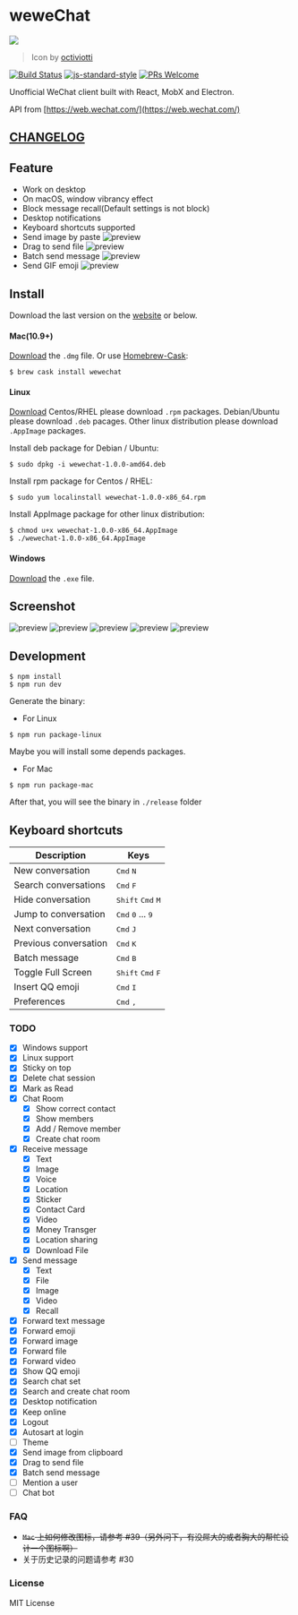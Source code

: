 # weweChat

<img src="https://github.com/trazyn/weweChat/blob/master/resource/128x128.png" />

> Icon by [octiviotti](https://octiviotti.deviantart.com/)

[![Build Status](https://travis-ci.org/trazyn/weweChat.svg?branch=master)](https://travis-ci.org/trazyn/weweChat)
[![js-standard-style](https://img.shields.io/badge/code%20style-standard-brightgreen.svg)](http://standardjs.com)
[![PRs Welcome](https://img.shields.io/badge/PRs-Welcome-brightgreen.svg)](https://github.com/trazyn/weweChat/pulls)

Unofficial WeChat client built with React, MobX and Electron.

API from [https://web.wechat.com/](https://web.wechat.com/)

## [CHANGELOG](https://github.com/trazyn/weweChat/blob/master/CHANGELOG.MD)

## Feature
- Work on desktop
- On macOS, window vibrancy effect
- Block message recall(Default settings is not block)
- Desktop notifications
- Keyboard shortcuts supported
- Send image by paste
  ![preview](https://raw.githubusercontent.com/trazyn/weweChat/master/screenshots/pasteconfirmation.png)
- Drag to send file
  ![preview](https://raw.githubusercontent.com/trazyn/weweChat/master/screenshots/dragdrop.png)
- Batch send message
  ![preview](https://raw.githubusercontent.com/trazyn/weweChat/master/screenshots/batchsend.png)
- Send GIF emoji
  ![preview](https://raw.githubusercontent.com/trazyn/weweChat/master/screenshots/sendgif.gif)

## Install
Download the last version on the [website](https://github.com/trazyn/weweChat/releases/latest) or below.

#### Mac(10.9+)
[Download](https://github.com/trazyn/weweChat/releases/download/1.0.0/wewechat-1.0.0-mac.dmg) the `.dmg` file.
Or use [Homebrew-Cask](https://caskroom.github.io/):
```
$ brew cask install wewechat
```

#### Linux
[Download](https://github.com/trazyn/weweChat/releases)
Centos/RHEL please download `.rpm` packages.
Debian/Ubuntu please download `.deb` pacages.
Other linux distribution please download `.AppImage` packages.

Install deb package for Debian / Ubuntu:
```
$ sudo dpkg -i wewechat-1.0.0-amd64.deb
```

Install rpm package for Centos / RHEL:
```
$ sudo yum localinstall wewechat-1.0.0-x86_64.rpm
```

Install AppImage package for other linux distribution:
```
$ chmod u+x wewechat-1.0.0-x86_64.AppImage
$ ./wewechat-1.0.0-x86_64.AppImage
```

#### Windows
[Download](https://github.com/trazyn/weweChat/releases/download/1.0.0/wewechat-1.0.0-win-setup.exe) the `.exe` file.

## Screenshot
![preview](https://raw.githubusercontent.com/trazyn/weweChat/master/screenshots/0.png)
![preview](https://raw.githubusercontent.com/trazyn/weweChat/master/screenshots/1.png)
![preview](https://raw.githubusercontent.com/trazyn/weweChat/master/screenshots/2.png)
![preview](https://raw.githubusercontent.com/trazyn/weweChat/master/screenshots/3.png)
![preview](https://raw.githubusercontent.com/trazyn/weweChat/master/screenshots/4.png)

## Development
```
$ npm install
$ npm run dev
```

Generate the binary:
* For Linux
```
$ npm run package-linux
```
Maybe you will install some depends packages.
* For Mac
```
$ npm run package-mac
```
After that, you will see the binary in `./release` folder

## Keyboard shortcuts

Description            | Keys
-----------------------| -----------------------
New conversation       | <kbd>Cmd</kbd> <kbd>N</kbd>
Search conversations   | <kbd>Cmd</kbd> <kbd>F</kbd>
Hide conversation      | <kbd>Shift</kbd> <kbd>Cmd</kbd> <kbd>M</kbd>
Jump to conversation   | <kbd>Cmd</kbd> <kbd>0</kbd> ... <kbd>9</kbd>
Next conversation      | <kbd>Cmd</kbd> <kbd>J</kbd>
Previous conversation  | <kbd>Cmd</kbd> <kbd>K</kbd>
Batch message          | <kbd>Cmd</kbd> <kbd>B</kbd>
Toggle Full Screen     | <kbd>Shift</kbd> <kbd>Cmd</kbd> <kbd>F</kbd>
Insert QQ emoji        | <kbd>Cmd</kbd> <kbd>I</kbd>
Preferences            | <kbd>Cmd</kbd> <kbd>,</kbd>

### TODO
- [x] Windows support
- [x] Linux support
- [x] Sticky on top
- [x] Delete chat session
- [x] Mark as Read
- [x] Chat Room
  - [x] Show correct contact
  - [x] Show members
  - [x] Add / Remove member
  - [x] Create chat room
- [x] Receive message
  - [x] Text
  - [x] Image
  - [x] Voice
  - [x] Location
  - [x] Sticker
  - [x] Contact Card
  - [x] Video
  - [x] Money Transger
  - [x] Location sharing
  - [x] Download File
- [x] Send message
  - [x] Text
  - [x] File
  - [x] Image
  - [x] Video
  - [x] Recall
- [x] Forward text message
- [x] Forward emoji
- [x] Forward image
- [x] Forward file
- [x] Forward video
- [x] Show QQ emoji
- [x] Search chat set
- [x] Search and create chat room
- [x] Desktop notification
- [x] Keep online
- [x] Logout
- [x] Autosart at login
- [ ] Theme
- [x] Send image from clipboard
- [x] Drag to send file
- [x] Batch send message
- [ ] Mention a user
- [ ] Chat bot

### FAQ
- ~~`Mac` 上如何修改图标，请参考 #39（另外问下，有没屌大的或者胸大的帮忙设计一个图标啊）~~
- 关于历史记录的问题请参考 #30


### License
MIT License


